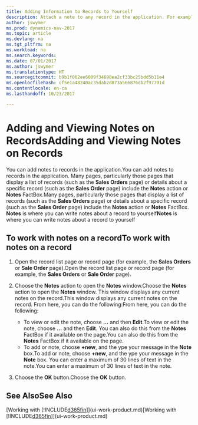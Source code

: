 ```yaml
---
title: Adding Information to Records to Yourself
description: Attach a note to any record in the application. For example, if you have extra information about a sales order that does not fit in any of the fields on the sales order, you can write a note.
author: jswymer
ms.prod: dynamics-nav-2017
ms.topic: article
ms.devlang: na
ms.tgt_pltfrm: na
ms.workload: na
ms.search.keywords: 
ms.date: 07/01/2017
ms.author: jswymer
ms.translationtype: HT
ms.sourcegitcommit: b9b1f062ee6009f34698ea2cf33bc25bdd5b11e4
ms.openlocfilehash: cf5e1a48240ac35dab2d873a566876db2f97791d
ms.contentlocale: en-ca
ms.lasthandoff: 10/23/2017

---
```

# <a name="adding-and-viewing-notes-on-records"></a><span data-ttu-id="58956-104">Adding and Viewing Notes on Records</span><span class="sxs-lookup"><span data-stu-id="58956-104">Adding and Viewing Notes on Records</span></span>
 <span data-ttu-id="58956-105">You <!--OnPrem and your colleagues -->can add notes to records in the application.</span><span class="sxs-lookup"><span data-stu-id="58956-105">You <!--OnPrem and your colleagues -->can add notes to records in the application.</span></span> <span data-ttu-id="58956-106">Many pages, particularly those pages that display a list of records (such as the **Sales Orders** page) or details about a specific record (such as the **Sales Order** page) include the **Notes** action or **Notes** FactBox.</span><span class="sxs-lookup"><span data-stu-id="58956-106">Many pages, particularly those pages that display a list of records (such as the **Sales Orders** page) or details about a specific record (such as the **Sales Order** page) include the **Notes** action or **Notes** FactBox.</span></span> <span data-ttu-id="58956-107">**Notes** is where you can write notes about a record to yourself<!--OnPrem or others, and where you can view notes to you from others. For example, a note could be a general comment or processing instruction to your colleague, who can then respond to your note using their own **Notes**. Or, your colleague can add a note that gives you extra information about a sales order that is not covered by the information on the sales order. These notes and correspondences will follow the record as it is processed in the company.--></span><span class="sxs-lookup"><span data-stu-id="58956-107">**Notes** is where you can write notes about a record to yourself<!--OnPrem or others, and where you can view notes to you from others. For example, a note could be a general comment or processing instruction to your colleague, who can then respond to your note using their own **Notes**. Or, your colleague can add a note that gives you extra information about a sales order that is not covered by the information on the sales order. These notes and correspondences will follow the record as it is processed in the company.--></span></span>

<!--OnPrem
> [!NOTE]  
>  You can only select one recipient of the note.-->  
  
## <a name="to-work-with-notes-on-a-record"></a><span data-ttu-id="58956-108">To work with notes on a record</span><span class="sxs-lookup"><span data-stu-id="58956-108">To work with notes on a record</span></span> 
  
1.  <span data-ttu-id="58956-109">Open the record list page or record page (for example, the **Sales Orders** or **Sale Order** page).</span><span class="sxs-lookup"><span data-stu-id="58956-109">Open the record list page or record page (for example, the **Sales Orders** or **Sale Order** page).</span></span>  
  
    <!-- If **Notes** is not visible on the page, then you can customize the page to display the Notes FactBox. -->
  
2.  <span data-ttu-id="58956-110">Choose the **Notes** action to open the **Notes** window.</span><span class="sxs-lookup"><span data-stu-id="58956-110">Choose the **Notes** action to open the **Notes** window.</span></span> <span data-ttu-id="58956-111">This window displays any current notes on the record.</span><span class="sxs-lookup"><span data-stu-id="58956-111">This window displays any current notes on the record.</span></span> <span data-ttu-id="58956-112">From here, you can do the following:</span><span class="sxs-lookup"><span data-stu-id="58956-112">From here, you can do the following:</span></span>

    -   <span data-ttu-id="58956-113">To view or edit the note, choose **...** and then **Edit**.</span><span class="sxs-lookup"><span data-stu-id="58956-113">To view or edit the note, choose **...** and then **Edit**.</span></span> <span data-ttu-id="58956-114">You can also do this from the **Notes** FactBox if it available on the page.</span><span class="sxs-lookup"><span data-stu-id="58956-114">You can also do this from the **Notes** FactBox if it available on the page.</span></span>
    -   <span data-ttu-id="58956-115">To add or note, choose **+new**, and the ype your message in the **Note** box.</span><span class="sxs-lookup"><span data-stu-id="58956-115">To add or note, choose **+new**, and the ype your message in the **Note** box.</span></span> <span data-ttu-id="58956-116">You can enter a maximum of 30 lines of text in the note.</span><span class="sxs-lookup"><span data-stu-id="58956-116">You can enter a maximum of 30 lines of text in the note.</span></span> 
  
<!-- 5.  In the **To** field, enter a user ID (your own or someone else’s) to indicate who the note is for.  
  
6.  Select the **Notify** field if you want to send a notification to the user in the **To** field. 
  
     If **Notify** is selected, the note will be sent as a notification to the user's **My Notifications** on the Role Center.  -->
  
3.  <span data-ttu-id="58956-117">Choose the **OK** button.</span><span class="sxs-lookup"><span data-stu-id="58956-117">Choose the **OK** button.</span></span>  

## <a name="see-also"></a><span data-ttu-id="58956-118">See Also</span><span class="sxs-lookup"><span data-stu-id="58956-118">See Also</span></span>
<span data-ttu-id="58956-119">[Working with [!INCLUDE[d365fin](includes/d365fin_md.md)]](ui-work-product.md)</span><span class="sxs-lookup"><span data-stu-id="58956-119">[Working with [!INCLUDE[d365fin](includes/d365fin_md.md)]](ui-work-product.md)</span></span>  
